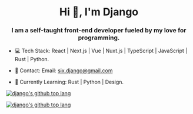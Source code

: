 <h1 align="center">Hi 👋, I'm Django</h1>

<h3 align="center">I am a self-taught front-end developer fueled by my love for programming.</h3>

- 💻 Tech Stack: React | Next.js | Vue | Nuxt.js | TypeScript | JavaScript | Rust | Python.

- 📮 Contact: Email: six.django@gmail.com

- 📖 Currently Learning: Rust | Python | Design.


[![django's github top lang](https://github-readme-stats.vercel.app/api/top-langs/?username=sixdjango&layout=compact&card_width=1000&theme=dark#gh-dark-mode-only)](https://github.com/sixdjango#gh-dark-mode-only)

[![django's github top lang](https://github-readme-stats.vercel.app/api/top-langs/?username=sixdjango&layout=compact&card_width=1000&theme=buefy#gh-light-mode-only)](https://github.com/sixdjango#gh-light-mode-only)